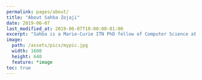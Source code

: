 ```yaml
---
permalink: pages/about/
title: "About Sahba Zojaji"
date: 2019-06-07
last_modified_at: 2019-06-07T10:00:00-01:00
excerpt: "Sahba is a Marie-Curie ITN PhD fellow of Computer Science at the KTH University, Sweden, from Mashhad Iran."
image:
  path: /assets/pics/mypic.jpg
  width: 1600
  height: 640
  feature: *image
toc: true
---
```



